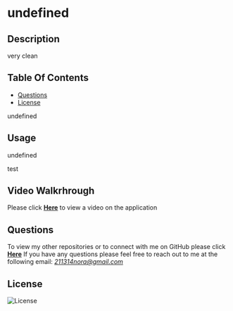 # undefined
  
  ## Description
  very clean
  ## Table Of Contents

  - [Questions](#Questions)
  - [License](#License)
 
  undefined
  ## Usage
  undefined
 
  test

  ## Video Walkrhrough
  Please click  **[Here]()** to view a video on the application
  ## Questions
  To view my other repositories or to connect with me on GitHub please click **[Here](https://github.com/chensun113}/)**
  If you have any questions please feel free to reach out to me at the following email: *211314nora@gmail.com*
  ## License
  ![License](https://img.shields.io/badge/License%3A-MIT-darkgreen.svg)
  